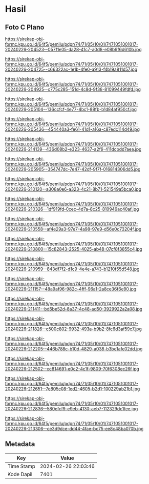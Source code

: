 # Hasil

## Foto C Plano

https://sirekap-obj-formc.kpu.go.id/64f5/pemilu/pdpr/74/71/05/10/01/7471051001017-20240226-204523--057f1e05-da28-41c7-a0d8-e08b9f6d610b.jpg

https://sirekap-obj-formc.kpu.go.id/64f5/pemilu/pdpr/74/71/05/10/01/7471051001017-20240226-204725--c66322ac-1e1b-4fe0-a913-f4b19a811d57.jpg

https://sirekap-obj-formc.kpu.go.id/64f5/pemilu/pdpr/74/71/05/10/01/7471051001017-20240226-204925--c775c285-151d-4c8d-9f38-81099449fdfd.jpg

https://sirekap-obj-formc.kpu.go.id/64f5/pemilu/pdpr/74/71/05/10/01/7471051001017-20240226-205104--136ccfcf-4e77-4bc1-88fb-b1d84af950cf.jpg

https://sirekap-obj-formc.kpu.go.id/64f5/pemilu/pdpr/74/71/05/10/01/7471051001017-20240226-205436--454440a3-fe61-41d1-a16a-c87edc114d49.jpg

https://sirekap-obj-formc.kpu.go.id/64f5/pemilu/pdpr/74/71/05/10/01/7471051001017-20240226-214139--436d08b2-e323-4637-a2f9-411dcbdd7aea.jpg

https://sirekap-obj-formc.kpu.go.id/64f5/pemilu/pdpr/74/71/05/10/01/7471051001017-20240226-205905--354747dc-7e47-42df-9f7f-016814306dd5.jpg

https://sirekap-obj-formc.kpu.go.id/64f5/pemilu/pdpr/74/71/05/10/01/7471051001017-20240226-210120--a308a0e6-a323-4c21-8b71-521549a5bca0.jpg

https://sirekap-obj-formc.kpu.go.id/64f5/pemilu/pdpr/74/71/05/10/01/7471051001017-20240226-210326--1df919fd-0cec-4d7a-8c25-810949ac40af.jpg

https://sirekap-obj-formc.kpu.go.id/64f5/pemilu/pdpr/74/71/05/10/01/7471051001017-20240226-210558--af4e29a3-97e7-4a98-97e9-d56e0c73204f.jpg

https://sirekap-obj-formc.kpu.go.id/64f5/pemilu/pdpr/74/71/05/10/01/7471051001017-20240226-210800--15c82843-2525-4025-ab48-07cf8f3855c4.jpg

https://sirekap-obj-formc.kpu.go.id/64f5/pemilu/pdpr/74/71/05/10/01/7471051001017-20240226-210959--843df7f2-d1c9-4e4e-a743-b1210f55d548.jpg

https://sirekap-obj-formc.kpu.go.id/64f5/pemilu/pdpr/74/71/05/10/01/7471051001017-20240226-211157--48a9af96-982c-4fff-96a1-2a8ce36f6e90.jpg

https://sirekap-obj-formc.kpu.go.id/64f5/pemilu/pdpr/74/71/05/10/01/7471051001017-20240226-211411--bd5be52d-8a37-4c48-ad50-3929922a2a08.jpg

https://sirekap-obj-formc.kpu.go.id/64f5/pemilu/pdpr/74/71/05/10/01/7471051001017-20240226-211826--c500c802-9932-493a-b9b2-8fc6d3af59c7.jpg

https://sirekap-obj-formc.kpu.go.id/64f5/pemilu/pdpr/74/71/05/10/01/7471051001017-20240226-212205--446b788c-b10d-4829-a038-b3be1afe02dd.jpg

https://sirekap-obj-formc.kpu.go.id/64f5/pemilu/pdpr/74/71/05/10/01/7471051001017-20240226-212502--cc814691-e0c2-4c1f-9809-70f6308ec26f.jpg

https://sirekap-obj-formc.kpu.go.id/64f5/pemilu/pdpr/74/71/05/10/01/7471051001017-20240226-212651--7e805c08-1ed2-4605-b2d1-100229ab21b1.jpg

https://sirekap-obj-formc.kpu.go.id/64f5/pemilu/pdpr/74/71/05/10/01/7471051001017-20240226-212836--580efcf9-e9eb-4130-aeb7-112329dc1fee.jpg

https://sirekap-obj-formc.kpu.go.id/64f5/pemilu/pdpr/74/71/05/10/01/7471051001017-20240226-213306--ce3d9dce-dd44-4fae-bc75-ee8c48ba070b.jpg


## Metadata

| Key        | Value               |
| ---------- | ------------------- |
| Time Stamp | 2024-02-26 22:03:46 |
| Kode Dapil | 7401                |




